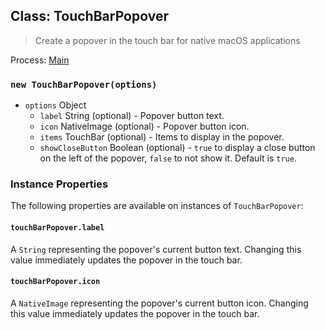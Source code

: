 ## Class: TouchBarPopover

> Create a popover in the touch bar for native macOS applications

Process: [Main](../tutorial/quick-start.md#main-process)

### `new TouchBarPopover(options)`

* `options` Object
  * `label` String (optional) - Popover button text.
  * `icon` NativeImage (optional) - Popover button icon.
  * `items` TouchBar (optional) - Items to display in the popover.
  * `showCloseButton` Boolean (optional) - `true` to display a close button
    on the left of the popover, `false` to not show it. Default is `true`.

### Instance Properties

The following properties are available on instances of `TouchBarPopover`:

#### `touchBarPopover.label`

A `String` representing the popover's current button text. Changing this value immediately updates the
popover in the touch bar.

#### `touchBarPopover.icon`

A `NativeImage` representing the popover's current button icon. Changing this value immediately updates the
popover in the touch bar.
